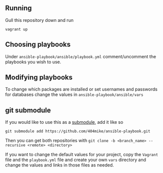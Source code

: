 Running
-------
Gull this repository down and run

    vagrant up

Choosing playbooks
------------------
Under `ansible-playbook/ansible/playbook.yml` comment/uncomment the playbooks you wish to use.

Modifying playbooks
-------------------
To change which packages are installed or set usernames and passwords for databases change the values in  `ansible-playbook/ansible/vars`

git submodule
-------------
If you would like to use this as a [submodule](http://git-scm.com/docs/git-submodule), add it like so

    git submodule add https://github.com/404mike/ansible-playbook.git

Then you can get both repositories with
`git clone -b <branch_name> --recursive <remote> <directory>`

If you want to change the default values for your project, copy the `Vagrant` file and the `playbook.yml` file and create your own `vars` directory and change the values and links in those files as needed.
